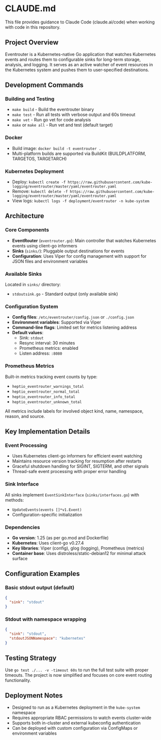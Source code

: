 # CLAUDE.md

This file provides guidance to Claude Code (claude.ai/code) when working with code in this repository.

## Project Overview

Eventrouter is a Kubernetes-native Go application that watches Kubernetes events and routes them to configurable sinks for long-term storage, analysis, and logging. It serves as an active watcher of event resources in the Kubernetes system and pushes them to user-specified destinations.

## Development Commands

### Building and Testing
- `make build` - Build the eventrouter binary
- `make test` - Run all tests with verbose output and 60s timeout
- `make vet` - Run go vet for code analysis
- `make` or `make all` - Run vet and test (default target)

### Docker
- Build image: `docker build -t eventrouter .`
- Multi-platform builds are supported via BuildKit (BUILDPLATFORM, TARGETOS, TARGETARCH)

### Kubernetes Deployment
- Deploy: `kubectl create -f https://raw.githubusercontent.com/kube-logging/eventrouter/master/yaml/eventrouter.yaml`
- Remove: `kubectl delete -f https://raw.githubusercontent.com/kube-logging/eventrouter/master/yaml/eventrouter.yaml`
- View logs: `kubectl logs -f deployment/eventrouter -n kube-system`

## Architecture

### Core Components
- **EventRouter** (`eventrouter.go`): Main controller that watches Kubernetes events using client-go informers
- **Sinks** (`sinks/`): Pluggable output destinations for events
- **Configuration**: Uses Viper for config management with support for JSON files and environment variables

### Available Sinks
Located in `sinks/` directory:
- `stdoutsink.go` - Standard output (only available sink)

### Configuration System
- **Config files**: `/etc/eventrouter/config.json` or `./config.json`
- **Environment variables**: Supported via Viper
- **Command-line flags**: Limited set for metrics listening address
- **Default values**:
  - Sink: `stdout`
  - Resync interval: 30 minutes
  - Prometheus metrics: enabled
  - Listen address: `:8080`

### Prometheus Metrics
Built-in metrics tracking event counts by type:
- `heptio_eventrouter_warnings_total`
- `heptio_eventrouter_normal_total`
- `heptio_eventrouter_info_total`
- `heptio_eventrouter_unknown_total`

All metrics include labels for involved object kind, name, namespace, reason, and source.

## Key Implementation Details

### Event Processing
- Uses Kubernetes client-go informers for efficient event watching
- Maintains resource version tracking for resumption after restarts
- Graceful shutdown handling for SIGINT, SIGTERM, and other signals
- Thread-safe event processing with proper error handling

### Sink Interface
All sinks implement `EventSinkInterface` (`sinks/interfaces.go`) with methods:
- `UpdateEvents(events []*v1.Event)`
- Configuration-specific initialization

### Dependencies
- **Go version**: 1.25 (as per go.mod and Dockerfile)
- **Kubernetes**: Uses client-go v0.27.4
- **Key libraries**: Viper (config), glog (logging), Prometheus (metrics)
- **Container base**: Uses distroless/static-debian12 for minimal attack surface

## Configuration Examples

### Basic stdout output (default)
```json
{
  "sink": "stdout"
}
```

### Stdout with namespace wrapping
```json
{
  "sink": "stdout",
  "stdoutJSONNamespace": "kubernetes"
}
```

## Testing Strategy

Use `go test ./... -v -timeout 60s` to run the full test suite with proper timeouts. The project is now simplified and focuses on core event routing functionality.

## Deployment Notes

- Designed to run as a Kubernetes deployment in the `kube-system` namespace
- Requires appropriate RBAC permissions to watch events cluster-wide
- Supports both in-cluster and external kubeconfig authentication
- Can be deployed with custom configuration via ConfigMaps or environment variables